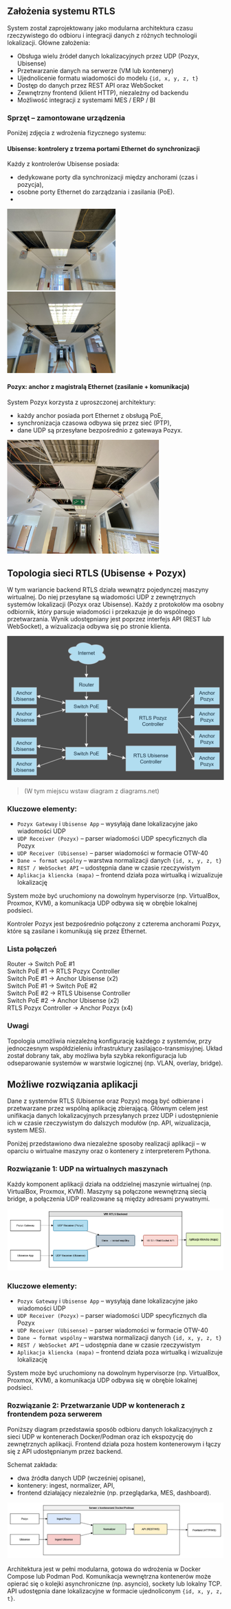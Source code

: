 ## Założenia systemu RTLS

System został zaprojektowany jako modularna architektura czasu rzeczywistego do odbioru i integracji danych z różnych technologii lokalizacji. Główne założenia:

- Obsługa wielu źródeł danych lokalizacyjnych przez UDP (Pozyx, Ubisense)
- Przetwarzanie danych na serwerze (VM lub kontenery)
- Ujednolicenie formatu wiadomości do modelu `{id, x, y, z, t}`
- Dostęp do danych przez REST API oraz WebSocket
- Zewnętrzny frontend (klient HTTP), niezależny od backendu
- Możliwość integracji z systemami MES / ERP / BI

### Sprzęt – zamontowane urządzenia

Poniżej zdjęcia z wdrożenia fizycznego systemu:

#### Ubisense: kontrolery z trzema portami Ethernet do synchronizacji

Każdy z kontrolerów Ubisense posiada:
- dedykowane porty dla synchronizacji między anchorami (czas i pozycja),
- osobne porty Ethernet do zarządzania i zasilania (PoE).
- 

<img src="ubisense_1.jpg" width="50%">

 
<img src="ubisense_2.jpg" width="50%">

#### Pozyx: anchor z magistralą Ethernet (zasilanie + komunikacja)

System Pozyx korzysta z uproszczonej architektury:
- każdy anchor posiada port Ethernet z obsługą PoE,
- synchronizacja czasowa odbywa się przez sieć (PTP),
- dane UDP są przesyłane bezpośrednio z gatewaya Pozyx.


<img src="pozyx_anchors.jpg" width="70%">


## Topologia sieci RTLS (Ubisense + Pozyx)

W tym wariancie backend RTLS działa wewnątrz pojedynczej maszyny wirtualnej. Do niej przesyłane są wiadomości UDP z zewnętrznych systemów lokalizacji (Pozyx oraz Ubisense). Każdy z protokołów ma osobny odbiornik, który parsuje wiadomości i przekazuje je do wspólnego przetwarzania. Wynik udostępniany jest poprzez interfejs API (REST lub WebSocket), a wizualizacja odbywa się po stronie klienta.

![Topologia RTLS](./Topologia2.png)



> (W tym miejscu wstaw diagram z diagrams.net)

### Kluczowe elementy:
- `Pozyx Gateway` i `Ubisense App` – wysyłają dane lokalizacyjne jako wiadomości UDP
- `UDP Receiver (Pozyx)` – parser wiadomości UDP specyficznych dla Pozyx
- `UDP Receiver (Ubisense)` – parser wiadomości w formacie OTW-40
- `Dane → format wspólny` – warstwa normalizacji danych `{id, x, y, z, t}`
- `REST / WebSocket API` – udostępnia dane w czasie rzeczywistym
- `Aplikacja kliencka (mapa)` – frontend działa poza wirtualką i wizualizuje lokalizację

System może być uruchomiony na dowolnym hypervisorze (np. VirtualBox, Proxmox, KVM), a komunikacja UDP odbywa się w obrębie lokalnej podsieci.


Kontroler Pozyx jest bezpośrednio połączony z czterema anchorami Pozyx, które są zasilane i komunikują się przez Ethernet.

### Lista połączeń

Router → Switch PoE #1  
Switch PoE #1 → RTLS Pozyx Controller  
Switch PoE #1 → Anchor Ubisense (x2)  
Switch PoE #1 → Switch PoE #2  
Switch PoE #2 → RTLS Ubisense Controller  
Switch PoE #2 → Anchor Ubisense (x2)  
RTLS Pozyx Controller → Anchor Pozyx (x4)

### Uwagi

Topologia umożliwia niezależną konfigurację każdego z systemów, przy jednoczesnym współdzieleniu infrastruktury zasilająco-transmisyjnej. Układ został dobrany tak, aby możliwa była szybka rekonfiguracja lub odseparowanie systemów w warstwie logicznej (np. VLAN, overlay, bridge).

## Możliwe rozwiązania aplikacji

Dane z systemów RTLS (Ubisense oraz Pozyx) mogą być odbierane i przetwarzane przez wspólną aplikację zbierającą. Głównym celem jest unifikacja danych lokalizacyjnych przesyłanych przez UDP i udostępnienie ich w czasie rzeczywistym do dalszych modułów (np. API, wizualizacja, system MES).

Poniżej przedstawiono dwa niezależne sposoby realizacji aplikacji – w oparciu o wirtualne maszyny oraz o kontenery z interpreterem Pythona.

### Rozwiązanie 1: UDP na wirtualnych maszynach

Każdy komponent aplikacji działa na oddzielnej maszynie wirtualnej (np. VirtualBox, Proxmox, KVM). Maszyny są połączone wewnętrzną siecią bridge, a połączenia UDP realizowane są między adresami prywatnymi.

![Topologia RTLS](./topologiaWirtualki.png)

### Kluczowe elementy:
- `Pozyx Gateway` i `Ubisense App` – wysyłają dane lokalizacyjne jako wiadomości UDP
- `UDP Receiver (Pozyx)` – parser wiadomości UDP specyficznych dla Pozyx
- `UDP Receiver (Ubisense)` – parser wiadomości w formacie OTW-40
- `Dane → format wspólny` – warstwa normalizacji danych `{id, x, y, z, t}`
- `REST / WebSocket API` – udostępnia dane w czasie rzeczywistym
- `Aplikacja kliencka (mapa)` – frontend działa poza wirtualką i wizualizuje lokalizację

System może być uruchomiony na dowolnym hypervisorze (np. VirtualBox, Proxmox, KVM), a komunikacja UDP odbywa się w obrębie lokalnej podsieci.

### Rozwiązanie 2: Przetwarzanie UDP w kontenerach z frontendem poza serwerem

Poniższy diagram przedstawia sposób odbioru danych lokalizacyjnych z sieci UDP w kontenerach Docker/Podman oraz ich ekspozycję do zewnętrznych aplikacji. Frontend działa poza hostem kontenerowym i łączy się z API udostępnianym przez backend.

Schemat zakłada:
- dwa źródła danych UDP (wcześniej opisane),
- kontenery: ingest, normalizer, API,
- frontend działający niezależnie (np. przeglądarka, MES, dashboard).

![Topologia RTLS](./topologiaKontener.png)

Architektura jest w pełni modularna, gotowa do wdrożenia w Docker Compose lub Podman Pod. Komunikacja wewnętrzna kontenerów może opierać się o kolejki asynchroniczne (np. asyncio), sockety lub lokalny TCP. API udostępnia dane lokalizacyjne w formacie ujednoliconym `{id, x, y, z, t}`.





